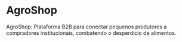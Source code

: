 # AgroShop
AgroShop: Plataforma B2B para conectar pequenos produtores a compradores institucionais, combatendo o desperdício de alimentos.
